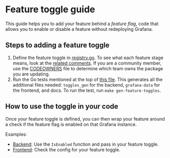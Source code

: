 # Feature toggle guide

This guide helps you to add your feature behind a _feature flag_, code that allows you to enable or disable a feature without redeploying Grafana. 

## Steps to adding a feature toggle

1. Define the feature toggle in [registry.go](../pkg/services/featuremgmt/registry.go). To see what each feature stage means, look at the [related comments](../pkg/services/featuremgmt/features.go). If you are a community member, use the [CODEOWNERS](../.github/CODEOWNERS) file to determine which team owns the package you are updating.
2. Run the Go tests mentioned at the top of [this file](../pkg/services/featuremgmt/toggles_gen.go). This generates all the additional files needed: `toggles_gen` for the backend, `grafana-data` for the frontend, and docs. To run the test, run `make gen-feature-toggles`.

## How to use the toggle in your code

Once your feature toggle is defined, you can then wrap your feature around a check if the feature flag is enabled on that Grafana instance. 

Examples:

- [Backend](https://github.com/grafana/grafana/blob/feb2b5878b3e3ec551d64872c35edec2a0187812/pkg/services/authn/clients/session.go#L57): Use the `IsEnabled` function and pass in your feature toggle.
- [Frontend](https://github.com/grafana/grafana/blob/feb2b5878b3e3ec551d64872c35edec2a0187812/public/app/features/search/service/folders.ts#L14): Check the config for your feature toggle.
